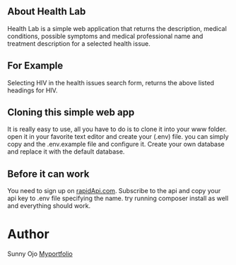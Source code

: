 ## About Health Lab

Health Lab is a simple web application that returns the description, medical conditions, possible symptoms and medical professional name and treatment description for a selected health issue.

## For Example

Selecting HIV in the health issues search form, returns the above listed headings for HIV.

## Cloning this simple web app

It is really easy to use, all you have to do is to clone it into your www folder. open it in your favorite text editor and create your (.env) file. you can simply copy and the .env.example file and configure it. Create your own database and replace it with the default database.

## Before it can work

You need to sign up on [rapidApi.com](https://rapidapi.com/priaid/api/symptom-checker).
Subscribe to the api and copy your api key to .env file specifying the name.
try running composer install as well and everything should work.

# Author

Sunny Ojo
[Myportfolio](https://sunnyojo.herokuapp.com)
